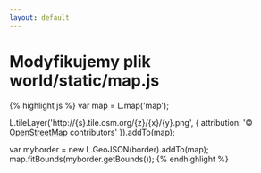 ```yaml
---
layout: default
---
```


# Modyfikujemy plik world/static/map.js
{% highlight js %}
var map = L.map('map');

L.tileLayer('http://{s}.tile.osm.org/{z}/{x}/{y}.png', {
    attribution: '&copy; <a href="http://osm.org/copyright">OpenStreetMap</a> contributors'
}).addTo(map);

var myborder = new L.GeoJSON(border).addTo(map);
map.fitBounds(myborder.getBounds());
{% endhighlight %}

